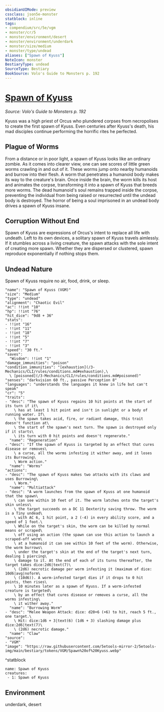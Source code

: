 ```yaml
---
obsidianUIMode: preview
cssclass: json5e-monster
statblock: inline
tags:
- compendium/src/5e/vgm
- monster/cr/5
- monster/environment/desert
- monster/environment/underdark
- monster/size/medium
- monster/type/undead
aliases: ["Spawn of Kyuss"]
NoteIcon: monster
BestiaryType: undead
SourceType: Bestiary
BookSource: Volo's Guide to Monsters p. 192
---
```

# [Spawn of Kyuss](3-Mechanics\CLI\bestiary\undead/spawn-of-kyuss-vgm.md)
*Source: Volo's Guide to Monsters p. 192*  

Kyuss was a high priest of Orcus who plundered corpses from necropolises to create the first spawn of Kyuss. Even centuries after Kyuss's death, his mad disciples continue performing the horrific rites he perfected.

## Plague of Worms

From a distance or in poor light, a spawn of Kyuss looks like an ordinary zombie. As it comes into clearer view, one can see scores of little green worms crawling in and out of it. These worms jump onto nearby humanoids and burrow into their flesh. A worm that penetrates a humanoid body makes its way to the creature's brain. Once inside the brain, the worm kills its host and animates the corpse, transforming it into a spawn of Kyuss that breeds more worms. The dead humanoid's soul remains trapped inside the corpse, preventing the individual from being raised or resurrected until the undead body is destroyed. The horror of being a soul imprisoned in an undead body drives a spawn of Kyuss insane.

## Corruption Without End

Spawn of Kyuss are expressions of Orcus's intent to replace all life with undeath. Left to its own devices, a solitary spawn of Kyuss travels aimlessly. If it stumbles across a living creature, the spawn attacks with the sole intent of creating more spawn. Whether they are dispersed or clustered, spawn reproduce exponentially if nothing stops them.

## Undead Nature

Spawn of Kyuss require no air, food, drink, or sleep.

```statblock
"name": "Spawn of Kyuss (VGM)"
"size": "Medium"
"type": "undead"
"alignment": "Chaotic Evil"
"ac": !!int "10"
"hp": !!int "76"
"hit_dice": "9d8 + 36"
"stats":
- !!int "16"
- !!int "11"
- !!int "18"
- !!int "5"
- !!int "7"
- !!int "3"
"speed": "30 ft."
"saves":
  "Wisdom": !!int "1"
"damage_immunities": "poison"
"condition_immunities": "[exhaustion](/3-Mechanics/CLI/rules/conditions.md#exhaustion),\
  \ [poisoned](/3-Mechanics/CLI/rules/conditions.md#poisoned)"
"senses": "darkvision 60 ft., passive Perception 8"
"languages": "understands the languages it knew in life but can't speak"
"cr": "5"
"traits":
- "desc": "The spawn of Kyuss regains 10 hit points at the start of its turn if it\
    \ has at least 1 hit point and isn't in sunlight or a body of running water. If\
    \ the spawn takes acid, fire, or radiant damage, this trait doesn't function at\
    \ the start of the spawn's next turn. The spawn is destroyed only if it starts\
    \ its turn with 0 hit points and doesn't regenerate."
  "name": "Regeneration"
- "desc": "If the spawn of Kyuss is targeted by an effect that cures disease or removes\
    \ a curse, all the worms infesting it wither away, and it loses its Burrowing\
    \ Worm action."
  "name": "Worms"
"actions":
- "desc": "The spawn of Kyuss makes two attacks with its claws and uses Burrowing\
    \ Worm."
  "name": "Multiattack"
- "desc": "A worm launches from the spawn of Kyuss at one humanoid that the spawn\
    \ can see within 10 feet of it. The worm latches onto the target's skin unless\
    \ the target succeeds on a DC 11 Dexterity saving throw. The worm is a Tiny undead\
    \ with AC 6, 1 hit point, a 2 (-4) in every ability score, and a speed of 1 foot.\
    \ While on the target's skin, the worm can be killed by normal means or scraped\
    \ off using an action (the spawn can use this action to launch a scraped-off worm\
    \ at a humanoid it can see within 10 feet of the worm). Otherwise, the worm burrows\
    \ under the target's skin at the end of the target's next turn, dealing 1 piercing\
    \ damage to it. At the end of each of its turns thereafter, the target takes dice:2d6|text(7)\
    \ (2d6) necrotic damage per worm infesting it (maximum of dice: 10d6|avg|noform\
    \ (10d6)). A worm-infested target dies if it drops to 0 hit points, then rises\
    \ 10 minutes later as a spawn of Kyuss. If a worm-infested creature is targeted\
    \ by an effect that cures disease or removes a curse, all the worms infesting\
    \ it wither away."
  "name": "Burrowing Worm"
- "desc": "Melee Weapon Attack: dice: d20+6 (+6) to hit, reach 5 ft., one target.\
    \ Hit: dice:1d6 + 3|text(6) (1d6 + 3) slashing damage plus dice:2d6|text(7)\
    \ (2d6) necrotic damage."
  "name": "Claw"
"source":
- "VGM"
"image": "https://raw.githubusercontent.com/5etools-mirror-2/5etools-img/main/bestiary/tokens/VGM/Spawn%20of%20Kyuss.webp"
```
^statblock

```encounter-table
name: Spawn of Kyuss
creatures:
 - 1: Spawn of Kyuss
```

## Environment

underdark, desert